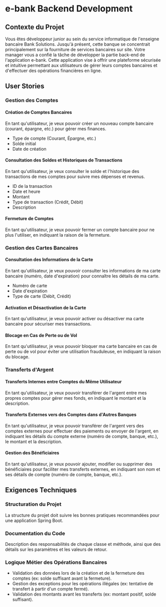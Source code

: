 # e-bank Backend Development

## Contexte du Projet

Vous êtes développeur junior au sein du service informatique de l'enseigne bancaire Bank Solutions. Jusqu'à présent, cette banque se concentrait principalement sur la fourniture de services bancaires sur site. Votre manager vous a confié la tâche de développer la partie back-end de l'application e-bank. Cette application vise à offrir une plateforme sécurisée et intuitive permettant aux utilisateurs de gérer leurs comptes bancaires et d'effectuer des opérations financières en ligne.

## User Stories

### Gestion des Comptes

#### Création de Comptes Bancaires
En tant qu'utilisateur, je veux pouvoir créer un nouveau compte bancaire (courant, épargne, etc.) pour gérer mes finances.
- Type de compte (Courant, Épargne, etc.)
- Solde initial
- Date de création

#### Consultation des Soldes et Historiques de Transactions
En tant qu'utilisateur, je veux consulter le solde et l'historique des transactions de mes comptes pour suivre mes dépenses et revenus.
- ID de la transaction
- Date et heure
- Montant
- Type de transaction (Crédit, Débit)
- Description

#### Fermeture de Comptes
En tant qu'utilisateur, je veux pouvoir fermer un compte bancaire pour ne plus l'utiliser, en indiquant la raison de la fermeture.

### Gestion des Cartes Bancaires

#### Consultation des Informations de la Carte
En tant qu'utilisateur, je veux pouvoir consulter les informations de ma carte bancaire (numéro, date d'expiration) pour connaître les détails de ma carte.
- Numéro de carte
- Date d'expiration
- Type de carte (Débit, Crédit)

#### Activation et Désactivation de la Carte
En tant qu'utilisateur, je veux pouvoir activer ou désactiver ma carte bancaire pour sécuriser mes transactions.

#### Blocage en Cas de Perte ou de Vol
En tant qu'utilisateur, je veux pouvoir bloquer ma carte bancaire en cas de perte ou de vol pour éviter une utilisation frauduleuse, en indiquant la raison du blocage.

### Transferts d'Argent

#### Transferts Internes entre Comptes du Même Utilisateur
En tant qu'utilisateur, je veux pouvoir transférer de l'argent entre mes propres comptes pour gérer mes fonds, en indiquant le montant et la description.

#### Transferts Externes vers des Comptes dans d'Autres Banques
En tant qu'utilisateur, je veux pouvoir transférer de l'argent vers des comptes externes pour effectuer des paiements ou envoyer de l'argent, en indiquant les détails du compte externe (numéro de compte, banque, etc.), le montant et la description.

#### Gestion des Bénéficiaires
En tant qu'utilisateur, je veux pouvoir ajouter, modifier ou supprimer des bénéficiaires pour faciliter mes transferts externes, en indiquant son nom et ses détails de compte (numéro de compte, banque, etc.).

## Exigences Techniques

### Structuration du Projet
La structure du projet doit suivre les bonnes pratiques recommandées pour une application Spring Boot.

### Documentation du Code
Description des responsabilités de chaque classe et méthode, ainsi que des détails sur les paramètres et les valeurs de retour.

### Logique Métier des Opérations Bancaires
- Validation des données lors de la création et de la fermeture des comptes (ex: solde suffisant avant la fermeture).
- Gestion des exceptions pour les opérations illégales (ex: tentative de transfert à partir d'un compte fermé).
- Validation des montants avant les transferts (ex: montant positif, solde suffisant).
